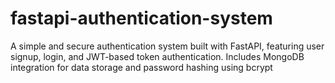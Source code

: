 # fastapi-authentication-system
A simple and secure authentication system built with FastAPI, featuring user signup, login, and JWT-based token authentication. Includes MongoDB integration for data storage and password hashing using bcrypt
